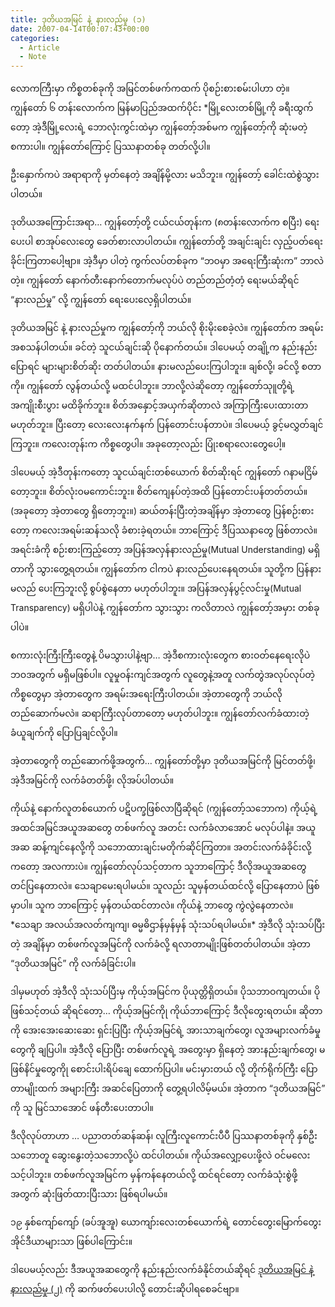 ```yaml
---
title: ဒုတိယအမြင် နဲ့ နားလည်မှု (၁)
date: 2007-04-14T00:07:43+00:00
categories:
  - Article
  - Note
---
```

လောကကြီးမှာ ကိစ္စတစ်ခုကို အမြင်တစ်ဖက်ကထက် ပိုစဉ်းစားစမ်းပါဟာ တဲ့။ ကျွန်တော် ၆ တန်းလောက်က မြန်မာပြည်အထက်ပိုင်း *မြို့လေးတစ်မြို့ကို ခရီးထွက်တော့ အဲ့ဒီမြို့လေးရဲ့ ဘောလုံးကွင်းထဲမှာ ကျွန်တော့်အစ်မက ကျွန်တော့်ကို ဆုံးမတဲ့ စကားပါ။ ကျွန်တော်ကြောင့် ပြဿနာတစ်ခု တတ်လို့ပါ။

ဦးနှောက်ကပဲ အရာရာကို မှတ်နေတဲ့ အချိန်မို့လား မသိဘူး။ ကျွန်တော့် ခေါင်းထဲစွဲသွားပါတယ်။

ဒုတိယအကြောင်းအရာ&#8230; ကျွန်တော့်တို့ ငယ်ငယ်တုန်းက (၈တန်းလောက်က စပြီး) ရေးပေးပါ စာအုပ်လေးတွေ ခေတ်စားလာပါတယ်။ ကျွန်တော်တို့ အချင်းချင်း လှည့်ပတ်ရေးခိုင်းကြတာပေါ့ဗျာ။ အဲ့ဒီမှာ ပါတဲ့ ကွက်လပ်တစ်ခုက “ဘဝမှာ အရေးကြီးဆုံးက” ဘာလဲတဲ့။ ကျွန်တော် နောက်တီးနောက်တောက်မလုပ်ပဲ တည်တည်တံ့တံ့ ရေးမယ်ဆိုရင် “နားလည်မှု” လို့ ကျွန်တော် ရေးပေးလေ့ရှိပါတယ်။

ဒုတိယအမြင် နဲ့ နားလည်မှုက ကျွန်တော့်ကို ဘယ်လို စိုးမိုးစေခဲ့လဲ။ ကျွန်တော်က အရမ်းအစသန်ပါတယ်။ ခင်တဲ့ သူငယ်ချင်းဆို ပိုနောက်တယ်။ ဒါပေမယ့် တချို့က နည်းနည်းပြောရင် များများစိတ်ဆိုး တတ်ပါတယ်။ နားမလည်ပေးကြပါဘူး။ ချစ်လို့၊ ခင်လို့ စတာကို။ ကျွန်တော် လွန်တယ်လို့ မထင်ပါဘူး။ ဘာလို့လဲဆိုတော့ ကျွန်တော်သုူတို့ရဲ့ အကျိုးစီးပွား မထိခိုက်ဘူး။ စိတ်အနှောင့်အယှက်ဆိုတာလဲ အကြာကြီးပေးထားတာ မဟုတ်ဘူး။ ပြီးတော့ လေးလေးနက်နက် ပြန်တောင်းပန်တာပဲ။ ဒါပေမယ့် ခွင့်မလွှတ်ချင်ကြဘူး။ ကလေးတုန်းက ကိစ္စတွေပါ။ အခုတော့လည်း ပြုံးစရာလေးတွေပေါ့။

ဒါပေမယ့် အဲ့ဒီတုန်းကတော့ သူငယ်ချင်းတစ်ယောက် စိတ်ဆိုးရင် ကျွန်တော် ဂနာမငြိမ်တော့ဘူး။ စိတ်လုံးဝမကောင်းဘူး။ စိတ်ကျေနပ်တဲ့အထိ ပြန်တောင်းပန်တတ်တယ်။ (အခုတော့ အဲ့တာတွေ ရှိတော့ဘူး။) ဆယ်တန်းပြီးတဲ့အချိန်မှာ အဲ့တာတွေ ပြန်စဉ်းစားတော့ ကလေးအရမ်းဆန်သလို ခံစားခဲ့ရတယ်။ ဘာကြောင့် ဒီပြဿနာတွေ ဖြစ်တာလဲ။ အရင်းခံကို စဉ်းစားကြည့်တော့ အပြန်အလှန်နားလည်မှု(Mutual Understanding) မရှိတာကို သွားတွေ့ရတယ်။ ကျွန်တော်က ငါကပဲ နားလည်ပေးနေရတယ်။ သူတို့က ပြန်နားမလည် ပေးကြဘူးလို့ စွပ်စွဲနေတာ မဟုတ်ပါဘူး။ အပြန်အလှန်ပွင့်လင်းမှု(Mutual Transparency) မရှိပါပဲနဲ့ ကျွန်တော်က သွားသွား ကလိတာလဲ ကျွန်တော့်အမှား တစ်ခုပါပဲ။

စကားလုံးကြီးကြီးတွေနဲ့ ပိမသွားပါနဲ့ဗျာ&#8230; အဲ့ဒီစကားလုံးတွေက စားဝတ်နေရေးလိုပဲ ဘဝအတွက် မရှိမဖြစ်ပါ။ လူမှုဝန်းကျင်အတွက် လူတွေနဲ့အတူ လက်တွဲအလုပ်လုပ်တဲ့ ကိစ္စတွေမှာ အဲ့တာတွေက အရမ်းအရေးကြီးပါတယ်။ အဲ့တာတွေကို ဘယ်လို တည်ဆောက်မလဲ။ ဆရာကြီးလုပ်တာတော့ မဟုတ်ပါဘူး။ ကျွန်တော်လက်ခံထားတဲ့ ခံယူချက်ကို ပြောပြချင်လို့ပါ။

အဲ့တာတွေကို တည်ဆောက်ဖို့အတွက်&#8230; ကျွန်တော်တို့မှာ ဒုတိယအမြင်ကို မြင်တတ်ဖို့၊ အဲ့ဒီအမြင်ကို လက်ခံတတ်ဖို့၊ လိုအပ်ပါတယ်။

ကိုယ်နဲ့ နောက်လူတစ်ယောက် ပဋိပက္ခဖြစ်လာပြီဆိုရင် (ကျွန်တော့်သဘောက) ကိုယ့်ရဲ့ အထင်အမြင်အယူအဆတွေ တစ်ဖက်လူ အတင်း လက်ခံလာအောင် မလုပ်ပါနဲ့။ အယူအဆ ဆန့်ကျင်နေလို့ကို သဘောထားချင်းမတိုက်ဆိုင်ကြတာ။ အတင်းလက်ခံခိုင်းလို့ကတော့ အလကားပဲ။ ကျွန်တော်လုပ်သင့်တာက သူဘာကြောင့် ဒီလိုအယူအဆတွေ တင်ပြနေတာလဲ။ သေချာမေးရပါမယ်။ သူလည်း သူမှန်တယ်ထင်လို့ ပြောနေတာပဲ ဖြစ်မှာပါ။ သူက ဘာကြောင့် မှန်တယ်ထင်တာလဲ။ ကိုယ်နဲ့ ဘာတွေ ကွဲလွဲနေတာလဲ။ \*သေချာ အလယ်အလတ်ကျကျ၊ ဓမ္မဓိဌာန်မှန်မှန် သုံးသပ်ရပါမယ်။\* အဲ့ဒီလို သုံးသပ်ပြီးတဲ့ အချိန်မှာ တစ်ဖက်လူအမြင်ကို လက်ခံလို့ ရလာတာမျိုးဖြစ်တတ်ပါတယ်။ အဲ့တာ “ဒုတိယအမြင်” ကို လက်ခံခြင်းပါ။

ဒါမှမဟုတ် အဲ့ဒီလို သုံးသပ်ပြီးမှ ကိုယ့်အမြင်က ပိုယုတ္တိရှိတယ်။ ပိုသဘာဝကျတယ်။ ပိုဖြစ်သင့်တယ် ဆိုရင်တော့&#8230; ကိုယ့်အမြင်ကိုု ကိုယ်ဘာကြောင့် ဒီလိုတွေးရတယ်။ ဆိုတာကို အေးအေးဆေးဆေး ရှင်းပြပြီး ကိုယ့်အမြင်ရဲ့ အားသာချက်တွေ၊ လူအများလက်ခံမှုတွေကို ချပြပါ။ အဲ့ဒီလို ပြောပြီး တစ်ဖက်လူရဲ့ အတွေးမှာ ရှိနေတဲ့ အားနည်းချက်တွေ၊ မဖြစ်နိင်မှုတွေကိုု စောင်းပါးရိပ်ချေ ထောက်ပြပါ။ မင်းမှားတယ် လို့ တိုက်ရိုက်ကြီး ပြောတာမျိုးထက် အများကြီး အဆင်ပြေတာကို တွေ့ရပါလိမ့်မယ်။ အဲ့တာက “ဒုတိယအမြင်” ကို သူ မြင်သာအောင် ဖန်တီးပေးတာပါ။

ဒီလိုလုပ်တာဟာ &#8230; ပညာတတ်ဆန်ဆန်၊ လူကြီးလူကောင်းပီပီ ပြဿနာတစ်ခုကို နှစ်ဦးသဘောတူ ဆွေးနွေးတဲ့သဘောလို့ပဲ ထင်ပါတယ်။ ကိုယ်အလျှော့ပေးဖို့လဲ ဝင်မလေးသင့်ပါဘူး။ တစ်ဖက်လူအမြင်က မှန်ကန်နေတယ်လို့ ထင်ရင်တော့ လက်ခံသုံးစွဲဖို့အတွက် ဆုံးဖြတ်ထားပြီးသား ဖြစ်ရပါမယ်။

၁၉ နှစ်ကျော်ကျော် (ခပ်အူအူ) ယောကျာ်းလေးတစ်ယောက်ရဲ့ တောင်တွေးမြောက်တွေး အိုင်ဒီယာများသာ ဖြစ်ပါကြောင်း။

ဒါပေမယ့်လည်း ဒီအယူအဆတွေကို နည်းနည်းလက်ခံနိုင်တယ်ဆိုရင် [ဒုတိယအမြင် နဲ့ နားလည်မှု (၂)](http://wp-kryptonova.rhcloud.com/2007/04/%E1%80%92%E1%80%AF%E1%80%90%E1%80%AD%E1%80%9A%E1%80%A1%E1%80%99%E1%80%BC%E1%80%84%E1%80%BA-%E1%80%94%E1%80%B2%E1%80%B7-%E1%80%94%E1%80%AC%E1%80%B8%E1%80%9C%E1%80%8A%E1%80%BA%E1%80%99%E1%80%BE%E1%80%AF/) ကို ဆက်ဖတ်ပေးပါလို့ တောင်းဆိုပါရစေခင်ဗျာ။